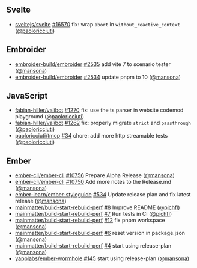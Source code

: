 ## Svelte

- [sveltejs/svelte] [#16570](https://github.com/sveltejs/svelte/pull/16570) fix: wrap `abort` in `without_reactive_context` ([@paoloricciuti])

## Embroider

- [embroider-build/embroider] [#2535](https://github.com/embroider-build/embroider/pull/2535) add vite 7 to scenario tester ([@mansona])
- [embroider-build/embroider] [#2534](https://github.com/embroider-build/embroider/pull/2534) update pnpm to 10 ([@mansona])

## JavaScript

- [fabian-hiller/valibot] [#1270](https://github.com/fabian-hiller/valibot/pull/1270) fix: use the ts parser in website codemod playground ([@paoloricciuti])
- [fabian-hiller/valibot] [#1262](https://github.com/fabian-hiller/valibot/pull/1262) fix: properly migrate `strict` and `passthrough` ([@paoloricciuti])
- [paoloricciuti/tmcp] [#34](https://github.com/paoloricciuti/tmcp/pull/34) chore: add more http streamable tests ([@paoloricciuti])

## Ember

- [ember-cli/ember-cli] [#10756](https://github.com/ember-cli/ember-cli/pull/10756) Prepare Alpha Release ([@mansona])
- [ember-cli/ember-cli] [#10750](https://github.com/ember-cli/ember-cli/pull/10750) Add more notes to the Release.md ([@mansona])
- [ember-learn/ember-styleguide] [#534](https://github.com/ember-learn/ember-styleguide/pull/534) Update release plan and fix latest release ([@mansona])
- [mainmatter/build-start-rebuild-perf] [#8](https://github.com/mainmatter/build-start-rebuild-perf/pull/8) Improve README ([@pichfl])
- [mainmatter/build-start-rebuild-perf] [#7](https://github.com/mainmatter/build-start-rebuild-perf/pull/7) Run tests in CI ([@pichfl])
- [mainmatter/build-start-rebuild-perf] [#12](https://github.com/mainmatter/build-start-rebuild-perf/pull/12) fix pnpm workspace ([@mansona])
- [mainmatter/build-start-rebuild-perf] [#6](https://github.com/mainmatter/build-start-rebuild-perf/pull/6) reset version in package.json ([@mansona])
- [mainmatter/build-start-rebuild-perf] [#4](https://github.com/mainmatter/build-start-rebuild-perf/pull/4) start using release-plan ([@mansona])
- [yapplabs/ember-wormhole] [#145](https://github.com/yapplabs/ember-wormhole/pull/145) start using release-plan ([@mansona])

[@mansona]: https://github.com/mansona
[@paoloricciuti]: https://github.com/paoloricciuti
[@pichfl]: https://github.com/pichfl
[ember-cli/ember-cli]: https://github.com/ember-cli/ember-cli
[ember-learn/ember-styleguide]: https://github.com/ember-learn/ember-styleguide
[embroider-build/embroider]: https://github.com/embroider-build/embroider
[fabian-hiller/valibot]: https://github.com/fabian-hiller/valibot
[mainmatter/build-start-rebuild-perf]: https://github.com/mainmatter/build-start-rebuild-perf
[paoloricciuti/tmcp]: https://github.com/paoloricciuti/tmcp
[sveltejs/svelte]: https://github.com/sveltejs/svelte
[yapplabs/ember-wormhole]: https://github.com/yapplabs/ember-wormhole
